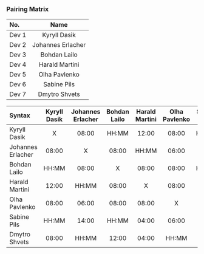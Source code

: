 ### Pairing Matrix

| No.              | Name                  | 
| :---             | :----:                |
| Dev 1            | Kyryll Dasik          |
| Dev 2            | Johannes Erlacher     |
| Dev 3            | Bohdan Lailo          |
| Dev 4            | Harald Martini        |
| Dev 5            | Olha Pavlenko         |
| Dev 6            | Sabine Pils           |
| Dev 7            | Dmytro Shvets         |

| Syntax             | Kyryll Dasik | Johannes Erlacher | Bohdan Lailo | Harald Martini | Olha Pavlenko | Sabine Pils | Dmytro Shvets |
| :---               | :----:       | :----:            | :----:       | :----:         | :----:        | :----:      | :----:        |
| Kyryll Dasik       | X            | 08:00             | HH:MM        | 12:00          | 08:00         | HH:MM       | 08:00         |
| Johannes Erlacher  | 08:00        | X                 | 08:00        | HH:MM          | 06:00         | 14:00       | HH:MM         |
| Bohdan Lailo       | HH:MM        | 08:00             | X            | 08:00          | 08:00         | HH:MM       | 12:00         |
| Harald Martini     | 12:00        | HH:MM             | 08:00        | X              | 08:00         | 04:00       | 04:00         |
| Olha Pavlenko      | 08:00        | 06:00             | 08:00        | 08:00          | X             | 06:00       | 04:00         |
| Sabine Pils        | HH:MM        | 14:00             | HH:MM        | 04:00          | 06:00         | X           | 08:00         |
| Dmytro Shvets      | 08:00        | HH:MM             | 12:00        | 04:00          | HH:MM         | 12:00       | X             |
